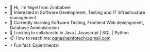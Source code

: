 - 👋 Hi, I’m Nigel from Zimbabwe
- 👀 Interested in Software Development, Testing and IT Infrastructure management
- 🌱 Currently learning Software Testing, Frontend Web development, Database Administration
- 💞️ Looking to collaborate in Java | Javascript | SQL | Python
- 📫 How to reach me: panasheinfotech@gmail.com
- ⚡ Fun fact: Experimental

<!---
panasheinfotech/panasheinfotech is a ✨ special ✨ repository because its `README.md` (this file) appears on your GitHub profile.
You can click the Preview link to take a look at your changes.
--->

